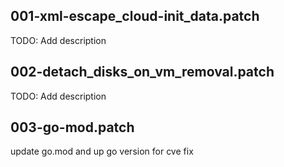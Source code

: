 ## 001-xml-escape_cloud-init_data.patch

TODO: Add description

## 002-detach_disks_on_vm_removal.patch

TODO: Add description

## 003-go-mod.patch

update go.mod and up go version for cve fix

